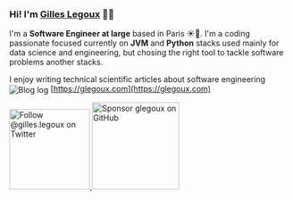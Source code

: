 ### Hi! I'm [Gilles Legoux](https://glegoux.com) 👋🏼

I'm a **Software Engineer at large** based in Paris ☀️🗼. I'm a coding passionate focused currently on **JVM** and **Python** stacks used mainly for data science and engineering, but chosing the right tool to tackle software problems another stacks.

I enjoy writing technical scientific articles about software engineering <img src="https://glegoux.com/favicon.ico?v=1" alt="Blog log" valign="middle"/> [https://glegoux.com](https://glegoux.com)

<p>
  <a href="https://twitter.com/intent/follow?screen_name=gilles">
    <img src="https://user-images.githubusercontent.com/7629661/87821427-202e0280-c870-11ea-9e38-8c7c74856753.png" width="144" alt="Follow @gilles.legoux on Twitter" title="Follow @gilles.legoux on Twitter">
  </a>

  <a href="https://github.com/sponsors/glegoux">
    <img src="https://user-images.githubusercontent.com/7629661/87821425-1f956c00-c870-11ea-9871-a76f99739501.png" width="156" alt="Sponsor glegoux on GitHub" title="Sponsor glegoux on GitHub">
  </a>
</p>
